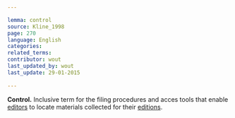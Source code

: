 ```yaml
---

lemma: control
source: Kline_1998
page: 270 
language: English
categories: 
related_terms: 
contributor: wout
last_updated_by: wout
last_update: 29-01-2015
        
---
```


**Control.** Inclusive term for the filing procedures and acces tools that enable [editors](editorScholarly.html) to locate materials collected for their [editions](editionScholarly.html).

